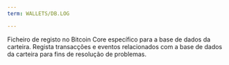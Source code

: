 ```yaml
---
term: WALLETS/DB.LOG

---
```

Ficheiro de registo no Bitcoin Core específico para a base de dados da carteira. Regista transacções e eventos relacionados com a base de dados da carteira para fins de resolução de problemas.
